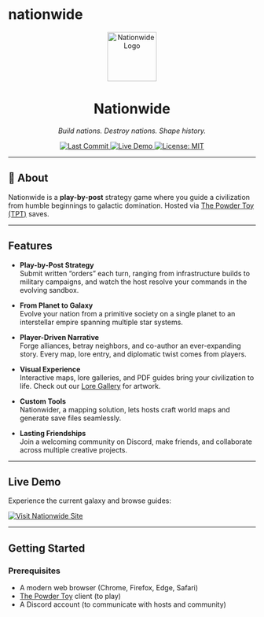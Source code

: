 # nationwide


<!--
=====================================================
                    NATIONWIDE
=====================================================
A play-by-post strategic galactic game built on The Powder Toy (TPT), Discord, and custom tools.
-->

<p align="center">
  <img src="https://www.nationwides.fyi/media/site%20images/favicon.png" alt="Nationwide Logo" width="100" height="100" />
</p>
<h1 align="center">Nationwide</h1>
<p align="center">
  <em>Build nations. Destroy nations. Shape history.</em>
</p>

<p align="center">
  <a href="https://img.shields.io/github/last-commit/DragonEggLol/nationwide">
    <img src="https://img.shields.io/github/last-commit/DragonEggLol/nationwide" alt="Last Commit" />
  </a>
  <a href="https://img.shields.io/website?url=https%3A%2F%2Fwww.nationwides.fyi">
    <img src="https://img.shields.io/website?url=https%3A%2F%2Fwww.nationwides.fyi" alt="Live Demo" />
  </a>
  <a href="LICENSE">
    <img src="https://img.shields.io/badge/license-MIT-blue.svg" alt="License: MIT" />
  </a>
</p>

---

## 📖 About

Nationwide is a **play-by-post** strategy game where you guide a civilization from humble beginnings to galactic domination. Hosted via [The Powder Toy (TPT)](https://powdertoy.co.uk/) saves.

---

## Features

- **Play-by-Post Strategy**  
  Submit written “orders” each turn, ranging from infrastructure builds to military campaigns, and watch the host resolve your commands in the evolving sandbox.  

- **From Planet to Galaxy**  
  Evolve your nation from a primitive society on a single planet to an interstellar empire spanning multiple star systems.  

- **Player-Driven Narrative**  
  Forge alliances, betray neighbors, and co-author an ever-expanding story. Every map, lore entry, and diplomatic twist comes from players.  

- **Visual Experience**  
  Interactive maps, lore galleries, and PDF guides bring your civilization to life. Check out our [Lore Gallery](https://www.nationwides.fyi/lore.html) for artwork.

- **Custom Tools**  
  Nationwider, a mapping solution, lets hosts craft world maps and generate save files seamlessly.  

- **Lasting Friendships**  
  Join a welcoming community on Discord, make friends, and collaborate across multiple creative projects.

---

## Live Demo

Experience the current galaxy and browse guides:

[![Visit Nationwide Site](https://img.shields.io/badge/Visit%20Site-🌐-green.svg)](https://www.nationwides.fyi/)

---

## Getting Started

### Prerequisites

- A modern web browser (Chrome, Firefox, Edge, Safari)
- [The Powder Toy](https://powdertoy.co.uk/downloads/) client (to play)
- A Discord account (to communicate with hosts and community)
